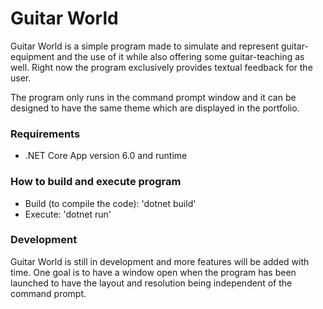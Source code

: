 # Guitar World

Guitar World is a simple program made to simulate and represent guitar-equipment and the use of it while also offering some guitar-teaching as well. Right now the program exclusively provides textual feedback for the user. 

The program only runs in the command prompt window and it can be designed to have the same theme which are displayed in the portfolio. 

### Requirements
* .NET Core App version 6.0 and runtime

### How to build and execute program
* Build (to compile the code): 'dotnet build'
* Execute: 'dotnet run'

### Development
Guitar World is still in development and more features will be added with time. One goal is to have a window open when the program has been launched to have the layout and resolution being independent of the command prompt. 